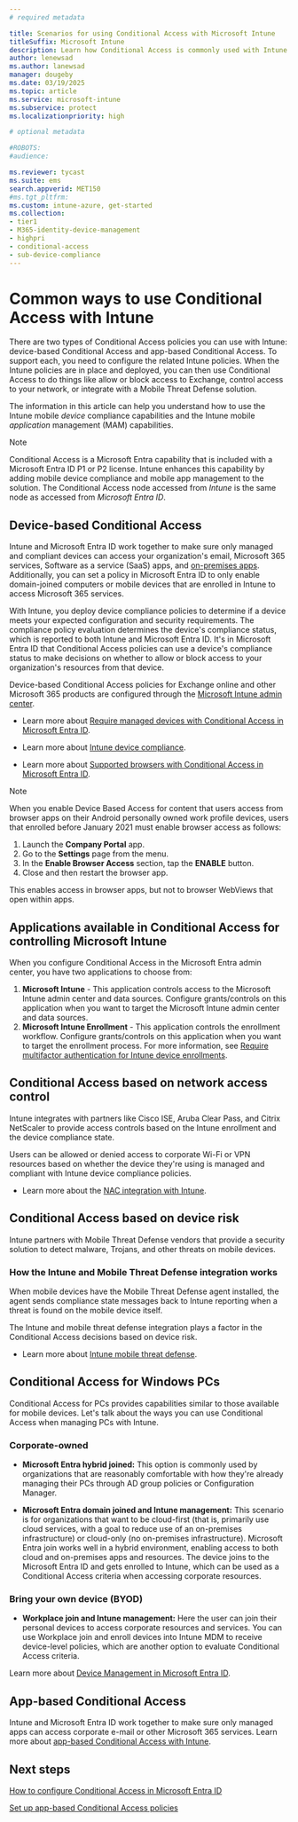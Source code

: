 ```yaml
---
# required metadata

title: Scenarios for using Conditional Access with Microsoft Intune
titleSuffix: Microsoft Intune
description: Learn how Conditional Access is commonly used with Intune compliance policy for devices and apps
author: lenewsad
ms.author: lanewsad
manager: dougeby
ms.date: 03/19/2025
ms.topic: article
ms.service: microsoft-intune
ms.subservice: protect
ms.localizationpriority: high

# optional metadata

#ROBOTS:
#audience:

ms.reviewer: tycast
ms.suite: ems
search.appverid: MET150
#ms.tgt_pltfrm:
ms.custom: intune-azure, get-started
ms.collection:
- tier1
- M365-identity-device-management
- highpri
- conditional-access
- sub-device-compliance
---
```


# Common ways to use Conditional Access with Intune

There are two types of Conditional Access policies you can use with Intune: device-based Conditional Access and app-based Conditional Access. To support each, you need to configure the related Intune policies. When the Intune policies are in place and deployed, you can then use Conditional Access to do things like allow or block access to Exchange, control access to your network, or integrate with a Mobile Threat Defense solution.

The information in this article can help you understand how to use the Intune mobile *device* compliance capabilities and the Intune mobile *application* management (MAM) capabilities.

> [!NOTE]
> Conditional Access is a Microsoft Entra capability that is included with a Microsoft Entra ID P1 or P2 license. Intune enhances this capability by adding mobile device compliance and mobile app management to the solution. The Conditional Access node accessed from *Intune* is the same node as accessed from *Microsoft Entra ID*.  

## Device-based Conditional Access

Intune and Microsoft Entra ID work together to make sure only managed and compliant devices can access your organization's email, Microsoft 365 services, Software as a service (SaaS) apps, and [on-premises apps](/azure/active-directory/active-directory-application-proxy-get-started). Additionally, you can set a policy in Microsoft Entra ID to only enable domain-joined computers or mobile devices that are enrolled in Intune to access Microsoft 365 services.

With Intune, you deploy device compliance policies to determine if a device meets your expected configuration and security requirements. The compliance policy evaluation determines the device's compliance status, which is reported to both Intune and Microsoft Entra ID. It's in Microsoft Entra ID that Conditional Access policies can use a device's compliance status to make decisions on whether to allow or block access to your organization's resources from that device.

Device-based Conditional Access policies for Exchange online and other Microsoft 365 products are configured through the [Microsoft Intune admin center](../fundamentals/what-is-intune.md).

- Learn more about [Require managed devices with Conditional Access in Microsoft Entra ID](/azure/active-directory/conditional-access/require-managed-devices).

- Learn more about [Intune device compliance](device-compliance-get-started.md).

- Learn more about [Supported browsers with Conditional Access in Microsoft Entra ID](/azure/active-directory/conditional-access/technical-reference#supported-browsers).

> [!NOTE]
> When you enable Device Based Access for content that users access from browser apps on their Android personally owned work profile devices, users that enrolled before January 2021 must enable browser access as follows:
>
> 1. Launch the **Company Portal** app.
> 2. Go to the **Settings** page from the menu.
> 3. In the **Enable Browser Access** section, tap the **ENABLE** button.
> 4. Close and then restart the browser app.
>
> This enables access in browser apps, but not to browser WebViews that open within apps.

## Applications available in Conditional Access for controlling Microsoft Intune

When you configure Conditional Access in the Microsoft Entra admin center, you have two applications to choose from:

1. **Microsoft Intune** - This application controls access to the Microsoft Intune admin center and data sources. Configure grants/controls on this application when you want to target the Microsoft Intune admin center and data sources.
2. **Microsoft Intune Enrollment** - This application controls the enrollment workflow. Configure grants/controls on this application when you want to target the enrollment process. For more information, see [Require multifactor authentication for Intune device enrollments](../enrollment/multi-factor-authentication.md).

## Conditional Access based on network access control

Intune integrates with partners like Cisco ISE, Aruba Clear Pass, and Citrix NetScaler to provide access controls based on the Intune enrollment and the device compliance state.

Users can be allowed or denied access to corporate Wi-Fi or VPN resources based on whether the device they're using is managed and compliant with Intune device compliance policies.

- Learn more about the [NAC integration with Intune](network-access-control-integrate.md).

## Conditional Access based on device risk

Intune partners with Mobile Threat Defense vendors that provide a security solution to detect malware, Trojans, and other threats on mobile devices.

### How the Intune and Mobile Threat Defense integration works

When mobile devices have the Mobile Threat Defense agent installed, the agent sends compliance state messages back to Intune reporting when a threat is found on the mobile device itself.

The Intune and mobile threat defense integration plays a factor in the Conditional Access decisions based on device risk.

- Learn more about [Intune mobile threat defense](mobile-threat-defense.md).

## Conditional Access for Windows PCs

Conditional Access for PCs provides capabilities similar to those available for mobile devices. Let's talk about the ways you can use Conditional Access when managing PCs with Intune.

### Corporate-owned

- **Microsoft Entra hybrid joined:** This option is commonly used by organizations that are reasonably comfortable with how they're already managing their PCs through AD group policies or Configuration Manager.

- **Microsoft Entra domain joined and Intune management:** This scenario is for organizations that want to be cloud-first (that is, primarily use cloud services, with a goal to reduce use of an on-premises infrastructure) or cloud-only (no on-premises infrastructure). Microsoft Entra join works well in a hybrid environment, enabling access to both cloud and on-premises apps and resources. The device joins to the Microsoft Entra ID and gets enrolled to Intune, which can be used as a Conditional Access criteria when accessing corporate resources.

### Bring your own device (BYOD)

- **Workplace join and Intune management:** Here the user can join their personal devices to access corporate resources and services. You can use Workplace join and enroll devices into Intune MDM to receive device-level policies, which are another option to evaluate Conditional Access criteria.

Learn more about [Device Management in Microsoft Entra ID](/azure/active-directory/devices/overview).

## App-based Conditional Access

Intune and Microsoft Entra ID work together to make sure only managed apps can access corporate e-mail or other Microsoft 365 services. Learn more about [app-based Conditional Access with Intune](app-based-conditional-access-intune.md).



## Next steps

[How to configure Conditional Access in Microsoft Entra ID](/azure/active-directory/active-directory-conditional-access-azure-portal)

[Set up app-based Conditional Access policies](app-based-conditional-access-intune-create.md) 
